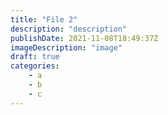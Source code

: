 ```yaml
---
title: "File 2"
description: "description"
publishDate: 2021-11-08T18:49:37Z
imageDescription: "image"
draft: true
categories:
    - a
    - b
    - c
---
```

